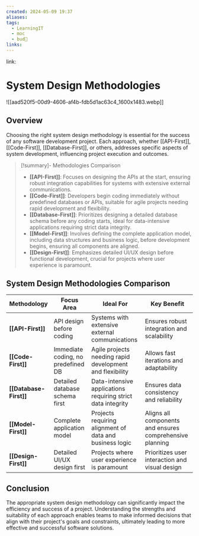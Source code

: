 ```yaml
---
created: 2024-05-09 19:37
aliases: 
tags:
  - LearningIT
  - moc
  - bud🌿
links:
---
```


link:

# System Design Methodologies

![[aad520f5-00d9-4606-af4b-fdb5d1ac63c4_1600x1483.webp]]
## Overview

Choosing the right system design methodology is essential for the success of any software development project. Each approach, whether [[API-First]], [[Code-First]], [[Database-First]], or others, addresses specific aspects of system development, influencing project execution and outcomes.

> [!summary]- Methodologies Comparison
> - **[[API-First]]**: Focuses on designing the APIs at the start, ensuring robust integration capabilities for systems with extensive external communications.
> - **[[Code-First]]**: Developers begin coding immediately without predefined databases or APIs, suitable for agile projects needing rapid development and flexibility.
> - **[[Database-First]]**: Prioritizes designing a detailed database schema before any coding starts, ideal for data-intensive applications requiring strict data integrity.
> - **[[Model-First]]**: Involves defining the complete application model, including data structures and business logic, before development begins, ensuring all components are aligned.
> - **[[Design-First]]**: Emphasizes detailed UI/UX design before functional development, crucial for projects where user experience is paramount.


## System Design Methodologies Comparison

| Methodology            | Focus Area                         | Ideal For                                                   | Key Benefit                                              |
| ---------------------- | ---------------------------------- | ----------------------------------------------------------- | -------------------------------------------------------- |
| **[[API-First]]**      | API design before coding           | Systems with extensive external communications              | Ensures robust integration and scalability               |
| **[[Code-First]]**     | Immediate coding, no predefined DB | Agile projects needing rapid development and flexibility    | Allows fast iterations and adaptability                  |
| **[[Database-First]]** | Detailed database schema first     | Data-intensive applications requiring strict data integrity | Ensures data consistency and reliability                 |
| **[[Model-First]]**    | Complete application model         | Projects requiring alignment of data and business logic     | Aligns all components and ensures comprehensive planning |
| **[[Design-First]]**   | Detailed UI/UX design first        | Projects where user experience is paramount                 | Prioritizes user interaction and visual design           |


## Conclusion

The appropriate system design methodology can significantly impact the efficiency and success of a project. Understanding the strengths and suitability of each approach enables teams to make informed decisions that align with their project's goals and constraints, ultimately leading to more effective and successful software solutions.

